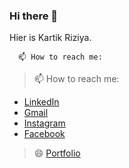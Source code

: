 ### Hi there 👋

Hier is Kartik Riziya.

      📫 How to reach me:
      
> 📫 How to reach me: 
- [LinkedIn](https://www.linkedin.com/in/rajkanani)
- [Gmail](mailto:rajkanani1206@gmail.com)
- [Instagram](https://www.instagram.com/xii_vi/)
- [Facebook](https://www.facebook.com/Raj.Kanani.in/)
> 😄 [Portfolio](https://rajkanani1206.github.io/portfolio/)
      

<!--
**kartikriziya/kartikriziya** is a ✨ _special_ ✨ repository because its `README.md` (this file) appears on your GitHub profile.

Here are some ideas to get you started:

- 🔭 I’m currently working on ...
- 🌱 I’m currently learning ...
- 👯 I’m looking to collaborate on ...
- 🤔 I’m looking for help with ...
- 💬 Ask me about ...
- 📫 How to reach me: ...
- 😄 Pronouns: ...
- ⚡ Fun fact: ...
-->

